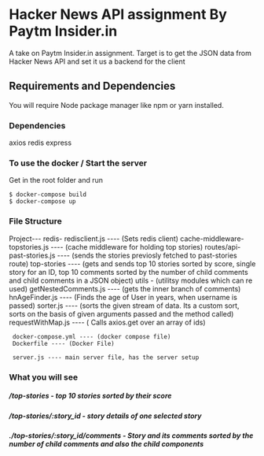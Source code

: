 # Hacker News API assignment By Paytm Insider.in
A take on Paytm Insider.in assignment. Target is to get the JSON data from Hacker News API and set it us a backend for the client

## Requirements and Dependencies

You will require Node package manager like npm or yarn installed.
      
 ### Dependencies
 
  axios
  redis
  express
  
  
  ### To use the docker / Start the server
  
  Get in the root folder and run
  
    $ docker-compose build
    $ docker-compose up
    
### File Structure

Project---
     redis-
        redisclient.js ---- (Sets redis client)
        cache-middleware-topstories.js ---- (cache middleware for holding top stories) 
     routes/api-
        past-stories.js ---- (sends the stories previosly fetched to past-stories route)
        top-stories ---- (gets and sends top 10 stories sorted by score, single story for an ID, top 10 comments sorted by the number of child comments and child                           comments in a JSON object)
     utils - (utilitsy modules which can re used)
        getNestedComments.js ---- (gets the inner branch of comments)
        hnAgeFinder.js ---- (Finds the age of User in years, when username is passed)
        sorter.js ---- (sorts the given stream of data. Its a custom sort, sorts on the basis of given arguments passed and the method called)
        requestWithMap.js ---- ( Calls axios.get over an array of ids)
        
     docker-compose.yml ---- (docker compose file)
     Dockerfile ---- (Docker File)
     
     server.js ---- main server file, has the server setup

### What you will see

  ##### /top-stories - top 10 stories sorted by their score

  ##### /top-stories/:story_id - story details of one selected story

  ##### ./top-stories/:story_id/comments - Story and its comments sorted by the number of child comments and also the child components




